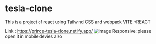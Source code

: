 # tesla-clone
This is a project of react using Tailwind CSS  and webpack VITE +REACT

Link : https://prince-tesla-clone.netlify.app/
![image](https://user-images.githubusercontent.com/114716398/218322147-f51c5a62-525a-41bb-b6c5-84ef7f1b410f.png)
Responsive :please open it in mobile devies also
